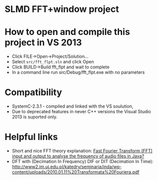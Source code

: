 # SLMD FFT+window project

# How to open and compile this project in VS 2013
* Click FILE->Open->Project/Solution...
* Select `src/fft_flpt.sln` and click Open
* Click BUILD->Build fft_flpt and wait to complete
* In a command line run src/Debug/fft_flpt.exe with no parameters

# Compatibility
* SystemC-2.3.1 - compiled and linked with the VS soulution,
* Due to deprecated features in never C++ versions the Visual Studio 2013 is suported only.

# Helpful links
* Short and nice FFT theory explanation: [Fast Fourier Transform (FFT) input and output to analyse the frequency of audio files in Java?](https://stackoverflow.com/questions/6620544/fast-fourier-transform-fft-input-and-output-to-analyse-the-frequency-of-audio)
* DFT with (Decimation In Frequency) DIF or DIT (Decimation In Time): http://www2.im.uj.edu.pl/katedry/seminaria/inda/wp-content/uploads/2010.01.11%20Transformata%20Fouriera.pdf
